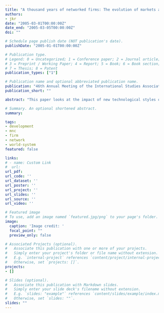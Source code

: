 ```yaml
---
title: "A thousand years of networked firms: The evolution of markets and firms in the global system [Paper presentation]"
authors:
- jkr
date: "2005-03-01T00:00:00Z"
date_end: "2005-03-05T00:00:00Z"
doi: ""

# Schedule page publish date (NOT publication's date).
publishDate: "2005-01-01T00:00:00Z"

# Publication type.
# Legend: 0 = Uncategorized; 1 = Conference paper; 2 = Journal article;
# 3 = Preprint / Working Paper; 4 = Report; 5 = Book; 6 = Book section;
# 7 = Thesis; 8 = Patent
publication_types: ["1"]

# Publication name and optional abbreviated publication name.
publication: "46th Annual Meeting of the International Studies Association (ISA), Honolulu, HI"
publication_short: ""

abstract: "This paper looks at the impact of new technological styles on the inner core of the global system development, the global economic system as reflected in the organizational structure of enterprises. It introduces a new framework for the analysis of enterprise structures in external and internal network-based global system environments. First, the Venetian and Genoese trade network systems, the Dutch network systems, the British family business structure, and the U.S. Fordist system are briefly contrasted with one another. This follows a more detailed analysis of the emerging new structure and the emergence of what it is here referred to as informational digital 'tissues.'"

# Summary. An optional shortened abstract.
summary:

tags:
- development
- mnc
- firm
- network
- world-system
featured: false

links:
# - name: Custom Link
#  url:
url_pdf:
url_code: ''
url_dataset: ''
url_poster: ''
url_project: ''
url_slides: ''
url_source: ''
url_video: ''

# Featured image
# To use, add an image named `featured.jpg/png` to your page's folder.
image:
  caption: 'Image credit: '
  focal_point: ""
  preview_only: false

# Associated Projects (optional).
#   Associate this publication with one or more of your projects.
#   Simply enter your project's folder or file name without extension.
#   E.g. `internal-project` references `content/project/internal-project/index.md`.
#   Otherwise, set `projects: []`.
projects:
- []

# Slides (optional).
#   Associate this publication with Markdown slides.
#   Simply enter your slide deck's filename without extension.
#   E.g. `slides: "example"` references `content/slides/example/index.md`.
#   Otherwise, set `slides: ""`.
slides: ""
---
```

